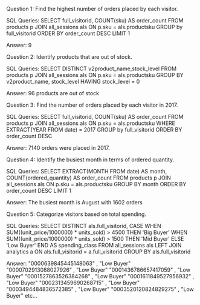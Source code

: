 Question 1: Find the highest number of orders placed by each visitor.

SQL Queries: SELECT full_visitorid, COUNT(sku) AS order_count
             FROM products p
             JOIN all_sessions als ON p.sku = als.productsku
             GROUP by full_visitorid
             ORDER BY order_count DESC
             LIMIT 1

Answer: 9



Question 2: Identify products that are out of stock.


SQL Queries: SELECT DISTINCT v2product_name,stock_level 
             FROM products p
             JOIN all_sessions als ON p.sku = als.productsku
             GROUP BY v2product_name, stock_level
             HAVING stock_level = 0

Answer: 96 products are out of stock



Question 3: Find the number of orders placed by each visitor in 2017.

SQL Queries: SELECT full_visitorid, COUNT(sku) AS order_count
             FROM products p
             JOIN all_sessions als ON p.sku = als.productsku
             WHERE EXTRACT(YEAR FROM date) = 2017 
             GROUP by full_visitorid
             ORDER BY order_count DESC

Answer: 7140 orders were placed in 2017.



Question 4: Identify the busiest month in terms of ordered quantity.

SQL Queries: SELECT EXTRACT(MONTH FROM date) AS month, COUNT(ordered_quantity) AS order_count
             FROM products p
             JOIN all_sessions als ON p.sku = als.productsku
             GROUP BY month
             ORDER BY order_count DESC
             LIMIT 1

Answer: The busiest month is August with 1602 orders



Question 5: Categorize visitors based on total spending.

SQL Queries: SELECT DISTINCT als.full_visitorid,
             CASE 
	              WHEN SUM((unit_price/1000000) * units_sold) > 4500 THEN 'Big Buyer'
	              WHEN SUM((unit_price/1000000) * units_sold) > 1500 THEN 'Mid Buyer'
	              ELSE 'Low Buyer'
             END AS spending_class
             FROM all_sessions als
             LEFT JOIN analytics a ON als.full_visitorid = a.full_visitorid
             GROUP BY als.full_visitorid

Answer:
"0000639845445148063" ,	"Low Buyer"
"0000702913088027926" ,	"Low Buyer"
"0001436786657417059" ,	"Low Buyer"
"0001527863526384268" , "Low Buyer"
"0001611849527956932" ,	"Low Buyer"
"0002313459690268715" ,	"Low Buyer"
"0003494484836572385" ,	"Low Buyer"
"0003520120824829275" ,	"Low Buyer"
etc...
